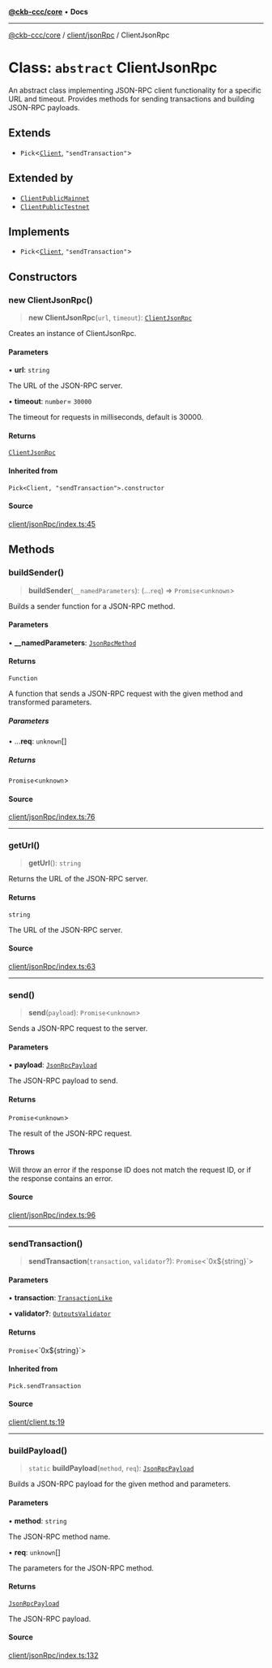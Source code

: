 [**@ckb-ccc/core**](README.md) • **Docs**

***

[@ckb-ccc/core](README.md) / [client/jsonRpc](client.jsonRpc.md) / ClientJsonRpc

# Class: `abstract` ClientJsonRpc

An abstract class implementing JSON-RPC client functionality for a specific URL and timeout.
Provides methods for sending transactions and building JSON-RPC payloads.

## Extends

- `Pick`\<[`Client`](client.client.Interface.Client.md), `"sendTransaction"`\>

## Extended by

- [`ClientPublicMainnet`](client.clientPublicMainnet.Class.ClientPublicMainnet.md)
- [`ClientPublicTestnet`](client.clientPublicTestnet.Class.ClientPublicTestnet.md)

## Implements

- `Pick`\<[`Client`](client.client.Interface.Client.md), `"sendTransaction"`\>

## Constructors

### new ClientJsonRpc()

> **new ClientJsonRpc**(`url`, `timeout`): [`ClientJsonRpc`](client.jsonRpc.Class.ClientJsonRpc.md)

Creates an instance of ClientJsonRpc.

#### Parameters

• **url**: `string`

The URL of the JSON-RPC server.

• **timeout**: `number`= `30000`

The timeout for requests in milliseconds, default is 30000.

#### Returns

[`ClientJsonRpc`](client.jsonRpc.Class.ClientJsonRpc.md)

#### Inherited from

`Pick<Client, "sendTransaction">.constructor`

#### Source

[client/jsonRpc/index.ts:45](https://github.com/SpectreMercury/ccc/blob/1b34760fdeb60ebebc0a7e641c12ef11dff1e7d0/packages/core/src/client/jsonRpc/index.ts#L45)

## Methods

### buildSender()

> **buildSender**(`__namedParameters`): (...`req`) => `Promise`\<`unknown`\>

Builds a sender function for a JSON-RPC method.

#### Parameters

• **\_\_namedParameters**: [`JsonRpcMethod`](client.jsonRpc.advanced.Type.JsonRpcMethod.md)

#### Returns

`Function`

A function that sends a JSON-RPC request with the given method and transformed parameters.

##### Parameters

• ...**req**: `unknown`[]

##### Returns

`Promise`\<`unknown`\>

#### Source

[client/jsonRpc/index.ts:76](https://github.com/SpectreMercury/ccc/blob/1b34760fdeb60ebebc0a7e641c12ef11dff1e7d0/packages/core/src/client/jsonRpc/index.ts#L76)

***

### getUrl()

> **getUrl**(): `string`

Returns the URL of the JSON-RPC server.

#### Returns

`string`

The URL of the JSON-RPC server.

#### Source

[client/jsonRpc/index.ts:63](https://github.com/SpectreMercury/ccc/blob/1b34760fdeb60ebebc0a7e641c12ef11dff1e7d0/packages/core/src/client/jsonRpc/index.ts#L63)

***

### send()

> **send**(`payload`): `Promise`\<`unknown`\>

Sends a JSON-RPC request to the server.

#### Parameters

• **payload**: [`JsonRpcPayload`](client.jsonRpc.advanced.Type.JsonRpcPayload.md)

The JSON-RPC payload to send.

#### Returns

`Promise`\<`unknown`\>

The result of the JSON-RPC request.

#### Throws

Will throw an error if the response ID does not match the request ID, or if the response contains an error.

#### Source

[client/jsonRpc/index.ts:96](https://github.com/SpectreMercury/ccc/blob/1b34760fdeb60ebebc0a7e641c12ef11dff1e7d0/packages/core/src/client/jsonRpc/index.ts#L96)

***

### sendTransaction()

> **sendTransaction**(`transaction`, `validator`?): `Promise`\<\`0x$\{string\}\`\>

#### Parameters

• **transaction**: [`TransactionLike`](ckb.transaction.Type.TransactionLike.md)

• **validator?**: [`OutputsValidator`](client.clientTypes.Type.OutputsValidator.md)

#### Returns

`Promise`\<\`0x$\{string\}\`\>

#### Inherited from

`Pick.sendTransaction`

#### Source

[client/client.ts:19](https://github.com/SpectreMercury/ccc/blob/1b34760fdeb60ebebc0a7e641c12ef11dff1e7d0/packages/core/src/client/client.ts#L19)

***

### buildPayload()

> `static` **buildPayload**(`method`, `req`): [`JsonRpcPayload`](client.jsonRpc.advanced.Type.JsonRpcPayload.md)

Builds a JSON-RPC payload for the given method and parameters.

#### Parameters

• **method**: `string`

The JSON-RPC method name.

• **req**: `unknown`[]

The parameters for the JSON-RPC method.

#### Returns

[`JsonRpcPayload`](client.jsonRpc.advanced.Type.JsonRpcPayload.md)

The JSON-RPC payload.

#### Source

[client/jsonRpc/index.ts:132](https://github.com/SpectreMercury/ccc/blob/1b34760fdeb60ebebc0a7e641c12ef11dff1e7d0/packages/core/src/client/jsonRpc/index.ts#L132)

